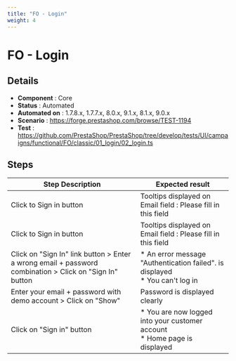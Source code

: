 ```yaml
---
title: "FO - Login"
weight: 4
---
```


# FO - Login
## Details
* **Component** : Core
* **Status** : Automated
* **Automated on** : 1.7.8.x, 1.7.7.x, 8.0.x, 9.1.x, 8.1.x, 9.0.x
* **Scenario** : https://forge.prestashop.com/browse/TEST-1194
* **Test** : https://github.com/PrestaShop/PrestaShop/tree/develop/tests/UI/campaigns/functional/FO/classic/01_login/02_login.ts

## Steps
| Step Description | Expected result |
| ----- | ----- |
| Click to Sign in button | Tooltips displayed on Email field : Please fill in this field |
| Click to Sign in button | Tooltips displayed on Email field : Please fill in this field |
| Click on "Sign In" link button > Enter a wrong email + password combination > Click on "Sign In" button | * An error message "Authentication failed". is displayed<br> * You can't log in |
| Enter your email + password with demo account > Click on "Show" | Password is displayed clearly |
| Click on "Sign in" button | * You are now logged into your customer account<br> * Home page is displayed |
